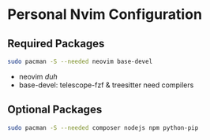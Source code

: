 # Personal Nvim Configuration

## Required Packages

```bash
sudo pacman -S --needed neovim base-devel
```

- neovim _duh_
- base-devel: telescope-fzf & treesitter need compilers

## Optional Packages

```bash
sudo pacman -S --needed composer nodejs npm python-pip
```

